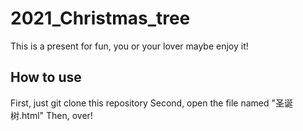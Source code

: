 # 2021_Christmas_tree
This is a present for fun, you or your lover maybe enjoy it!

## How to use
First, just git clone this repository
Second, open the file named "圣诞树.html"
Then, over!